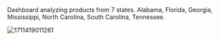 Dashboard analyzing products from 7 states. Alabama, Florida, Georgia, Mississippi, North Carolina, South Carolina, Tennessee. 



![1711419011261](https://github.com/Nick-Doan/Southern-States-dashboard/assets/160164886/84e5982e-2275-4ed9-9ca7-2c65e4cfb742)
